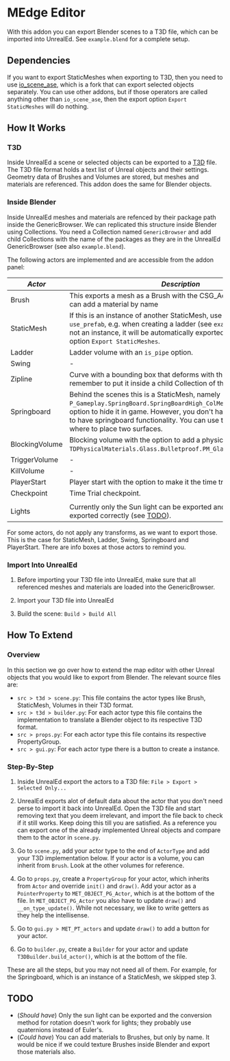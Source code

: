 # MEdge Editor

With this addon you can export Blender scenes to a T3D file, which can be imported into UnrealEd. See `example.blend` for a complete setup.

## Dependencies

If you want to export StaticMeshes when exporting to T3D, then you need to use [io_scene_ase](https://github.com/medge-tools/io_scene_ase), which is a fork that can export selected objects separately. You can use other addons, but if those operators are called anything other than `io_scene_ase`, then the export option `Export StaticMeshes` will do nothing.

## How It Works

### T3D

Inside UnrealEd a scene or selected objects can be exported to a [T3D](https://wiki.beyondunreal.com/Legacy:T3D_File) file. The T3D file format holds a text list of Unreal objects and their settings. Geometry data of Brushes and Volumes are stored, but meshes and materials are referenced. This addon does the same for Blender objects.

### Inside Blender

Inside UnrealEd meshes and materials are refenced by their package path inside the GenericBrowser. We can replicated this structure inside Blender using Collections. You need a Collection named `GenericBrowser` and add child Collections with the name of the packages as they are in the UnrealEd GenericBrowser (see also `example.blend`). 

The following actors are implemented and are accessible from the addon panel:

| *Actor*        | *Description*
|----------------|----------------
| Brush          | This exports a mesh as a Brush with the CSG_Add option and you can add a material by name
| StaticMesh     | If this is an instance of another StaticMesh, use the option `use_prefab`, e.g. when creating a ladder (see `example.blend`). If it is not an instance, it will be automatically exported with the export option `Export StaticMeshes`.
| Ladder         | Ladder volume with an `is_pipe` option.
| Swing          | -
| Zipline        | Curve with a bounding box that deforms with the curve. Do remember to put it inside a child Collection of the GenericBrowser.
| Springboard    | Behind the scenes this is a StaticMesh, namely `P_Gameplay.SpringBoard.SpringBoardHigh_ColMesh` and it has an option to hide it in game. However, you don't have to use this mesh to have springboard functionality. You can use this as a reference of where to place two surfaces.
| BlockingVolume | Blocking volume with the option to add a physical material like `TDPhysicalMaterials.Glass.Bulletproof.PM_Glass_BulletproofSlide`. 
| TriggerVolume  | -
| KillVolume     | - 
| PlayerStart    | Player start with the option to make it the time trial start.
| Checkpoint     | Time Trial checkpoint.
|                |
| Lights         | Currently only the Sun light can be exported and rotations are not exported correctly (see [TODO](#todo)).

For some actors, do not apply any transforms, as we want to export those. This is the case for StaticMesh, Ladder, Swing, Springboard and PlayerStart. There are info boxes at those actors to remind you.

### Import Into UnrealEd

1. Before importing your T3D file into UnrealEd, make sure that all referenced meshes and materials are loaded into the GenericBrowser. 

2. Import your T3D file into UnrealEd

3. Build the scene: `Build > Build All`

## How To Extend

### Overview

In this section we go over how to extend the map editor with other Unreal objects that you would like to export from Blender. The relevant source files are:

- `src > t3d > scene.py`: This file contains the actor types like Brush, StaticMesh, Volumes in their T3D format.
- `src > t3d > builder.py`: For each actor type this file contains the implementation to translate a Blender object to its respective T3D format.
- `src > props.py`: For each actor type this file contains its respective PropertyGroup.
- `src > gui.py`: For each actor type there is a button to create a instance.

### Step-By-Step

1. Inside UnrealEd export the actors to a T3D file: `File > Export > Selected Only...`

2. UnrealEd exports alot of default data about the actor that you don't need perse to import it back into UnrealEd. Open the T3D file and start removing text that you deem irrelevant, and import the file back to check if it still works. Keep doing this till you are satisfied. As a reference you can export one of the already implemented Unreal objects and compare them to the actor in `scene.py`.

3. Go to `scene.py`, add your actor type to the end of `ActorType` and add your T3D implementation below. If your actor is a volume, you can inherit from `Brush`. Look at the other volumes for reference.

4. Go to `props.py`, create a `PropertyGroup` for your actor, which inherits from `Actor` and override `init()` and `draw()`. Add your actor as a `PointerProperty` to `MET_OBJECT_PG_Actor`, which is at the bottom of the file. In `MET_OBJECT_PG_Actor` you also have to update `draw()` and `__on_type_update()`. While not necessary, we like to write getters as they help the intellisense.

5. Go to `gui.py > MET_PT_actors` and update `draw()` to add a button for your actor.

6. Go to `builder.py`, create a `Builder` for your actor and update `T3DBuilder.build_actor()`, which is at the bottom of the file.

These are all the steps, but you may not need all of them. For example, for the Springboard, which is an instance of a StaticMesh, we skipped step 3. 

## TODO

- (*Should have*) Only the sun light can be exported and the conversion method for rotation doesn't work for lights; they probably use quaternions instead of Euler's.
- (*Could have*) You can add materials to Brushes, but only by name. It would be nice if we could texture Brushes inside Blender and export those materials also.
